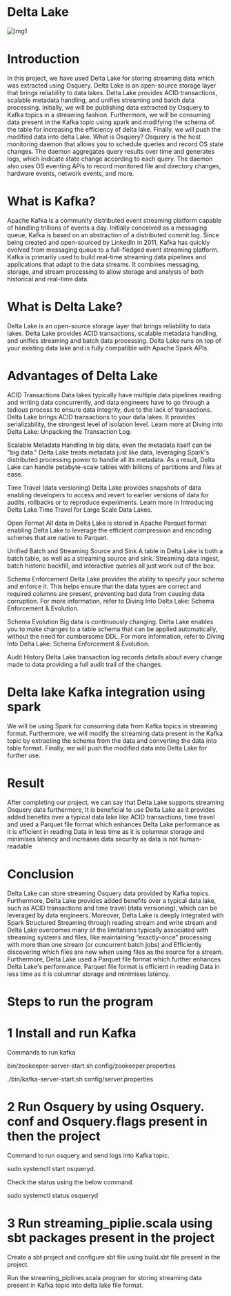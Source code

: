 # Delta Lake 
![img1](https://user-images.githubusercontent.com/53971225/149649712-fe407d88-8acc-4abb-9ff9-89e7425c42a9.png)


# Introduction 
In this project, we have used Delta Lake for storing streaming data which was extracted using Osquery. Delta Lake is an open-source storage layer that brings reliability to data lakes. Delta Lake provides ACID transactions, scalable metadata handling, and unifies streaming and batch data processing. Initially, we will be publishing data extracted by Osquery to Kafka topics in a streaming fashion. Furthermore, we will be consuming data present in the Kafka topic using spark and modifying the schema of the table for increasing the efficiency of delta lake. Finally, we will push the modified data into delta Lake. 
What is Osquery?
Osquery is the host monitoring daemon that allows you to schedule queries and record OS state changes. The daemon aggregates query results over time and generates logs, which indicate state change according to each query. The daemon also uses OS eventing APIs to record monitored file and directory changes, hardware events, network events, and more.

# What is Kafka?
 
Apache Kafka is a community distributed event streaming platform capable of handling trillions of events a day. Initially conceived as a messaging queue, Kafka is based on an abstraction of a distributed commit log. Since being created and open-sourced by LinkedIn in 2011, Kafka has quickly evolved from messaging queue to a full-fledged event streaming platform.
Kafka is primarily used to build real-time streaming data pipelines and applications that adapt to the data streams. It combines messaging, storage, and stream processing to allow storage and analysis of both historical and real-time data.

# What is Delta Lake?

Delta Lake is an open-source storage layer that brings reliability to data lakes. Delta Lake provides ACID transactions, scalable metadata handling, and unifies streaming and batch data processing. Delta Lake runs on top of your existing data lake and is fully compatible with Apache Spark APIs.


# Advantages of Delta Lake 

ACID Transactions
Data lakes typically have multiple data pipelines reading and writing data concurrently, and data engineers have to go through a tedious process to ensure data integrity, due to the lack of transactions. Delta Lake brings ACID transactions to your data lakes. It provides serializability, the strongest level of isolation level. Learn more at Diving into Delta Lake: Unpacking the Transaction Log.

Scalable Metadata Handling
In big data, even the metadata itself can be "big data." Delta Lake treats metadata just like data, leveraging Spark's distributed processing power to handle all its metadata. As a result, Delta Lake can handle petabyte-scale tables with billions of partitions and files at ease.

Time Travel (data versioning)
Delta Lake provides snapshots of data enabling developers to access and revert to earlier versions of data for audits, rollbacks or to reproduce experiments. Learn more in Introducing Delta Lake Time Travel for Large Scale Data Lakes.

Open Format
All data in Delta Lake is stored in Apache Parquet format enabling Delta Lake to leverage the efficient compression and encoding schemes that are native to Parquet.

Unified Batch and Streaming Source and Sink
A table in Delta Lake is both a batch table, as well as a streaming source and sink. Streaming data ingest, batch historic backfill, and interactive queries all just work out of the box.

Schema Enforcement
Delta Lake provides the ability to specify your schema and enforce it. This helps ensure that the data types are correct and required columns are present, preventing bad data from causing data corruption. For more information, refer to Diving Into Delta Lake: Schema Enforcement & Evolution.

Schema Evolution
Big data is continuously changing. Delta Lake enables you to make changes to a table schema that can be applied automatically, without the need for cumbersome DDL. For more information, refer to Diving Into Delta Lake: Schema Enforcement & Evolution.

Audit History
Delta Lake transaction log records details about every change made to data providing a full audit trail of the changes.

# Delta lake Kafka integration using spark
We will be using Spark for consuming data from Kafka topics in streaming format. Furthermore, we will modify the streaming data present in the Kafka topic by extracting the schema from the data and converting the data into table format. Finally, we will push the modified data into Delta Lake for further use. 
 
# Result 
After completing our project, we can say that Delta Lake supports streaming Osquery data furthermore, It is beneficial to use Delta Lake as it provides added benefits over a typical data lake like ACID transactions, time travel and used a Parquet file format which enhances Delta Lake performance as it is efficient in reading Data in less time as it is columnar storage and minimises latency and increases data security as data is not human-readable


# Conclusion 
Delta Lake can store streaming Osquery data provided by Kafka topics. Furthermore, Delta Lake provides added benefits over a typical data lake, such as ACID transactions and time travel (data versioning), which can be leveraged by data engineers. Moreover, Delta Lake is deeply integrated with Spark Structured Streaming through reading stream and write stream and Delta Lake overcomes many of the limitations typically associated with streaming systems and files, like maintaining “exactly-once” processing with more than one stream (or concurrent batch jobs) and Efficiently discovering which files are new when using files as the source for a stream. Furthermore, Delta Lake used a Parquet file format which further enhances Delta Lake's performance. Parquet file format is efficient in reading Data in less time as it is columnar storage and minimises latency.


# Steps to run the program

# 1 Install and run Kafka 

Commands to run kafka 

bin/zookeeper-server-start.sh config/zookeeper.properties

./bin/kafka-server-start.sh config/server.properties

# 2 Run Osquery by using Osquery. conf and Osquery.flags present in then the project 

Command to run osquery and send logs into Kafka topic. 

sudo systemctl start osqueryd.

Check the status using the below command. 

sudo systemctl status osqueryd

# 3 Run streaming_piplie.scala using sbt packages present in the project 

Create a sbt project and configure sbt file using build.sbt file present in the project.

Run the streaming_piplines.scala program for storing streaming data present in Kafka topic into delta lake file format.






